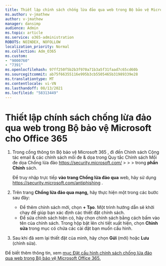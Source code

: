```yaml
---
title: Thiết lập chính sách chống lừa đảo qua web trong Bộ bảo vệ Microsoft cho Office 365
ms.author: v-jmathew
author: v-jmathew
manager: dansimp
audience: Admin
ms.topic: article
ms.service: o365-administration
ROBOTS: NOINDEX, NOFOLLOW
localization_priority: Normal
ms.collection: Adm_O365
ms.custom:
- "9000760"
- "7391"
ms.openlocfilehash: 97ff250f5b2b3f970a71b3a5f31faad7c65cd60b
ms.sourcegitcommit: ab75f66355116e995b3cb5505465b31989339e28
ms.translationtype: MT
ms.contentlocale: vi-VN
ms.lasthandoff: 08/13/2021
ms.locfileid: "58313449"
---
```

# <a name="set-up-anti-phishing-policies-in-microsoft-defender-for-office-365"></a>Thiết lập chính sách chống lừa đảo qua web trong Bộ bảo vệ Microsoft cho Office 365

1. Trong cổng thông tin Bộ bảo vệ Microsoft 365 , đi đến Chính sách Cộng tác email & các chính sách mối đe & dọa trong Quy tắc Chính sách Mối đe dọa Chống lừa đảo <https://security.microsoft.com/>  \>  \>  \>  trong **phần Chính** sách.

   Để truy nhập trực tiếp **vào trang Chống lừa đảo qua** web, hãy sử dụng <https://security.microsoft.com/antiphishing> .

2. Trên trang **Chống lừa đảo qua mạng,** hãy thực hiện một trong các bước sau đây:
   - Để thêm chính sách mới, chọn **+ Tạo**. Một trình hướng dẫn sẽ khởi chạy để giúp bạn xác định các thiết đặt chính sách.
   - Để sửa chính sách hiện có, hãy chọn chính sách bằng cách bấm vào tên của chính sách. Trong hộp bật lên chi tiết xuất hiện, chọn **Chỉnh sửa** trong mục có chứa các cài đặt bạn muốn cấu hình.

3. Sau khi đã xem lại thiết đặt của mình, hãy chọn **Gửi** (mới) hoặc **Lưu** (chỉnh sửa).

Để biết thêm thông tin, xem [mục Đặt cấu hình chính sách chống lừa đảo qua web trong Bộ bảo vệ Microsoft Office 365.](https://docs.microsoft.com/microsoft-365/security/office-365-security/configure-mdo-anti-phishing-policies)
